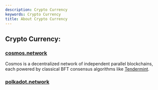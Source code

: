 ```yaml
---
description: Crypto Currency
keywords: Crypto Currency
title: About Crypto Currency
---
```


## Crypto Currency:


### [cosmos.network](https://cosmos.network/)

Cosmos is a decentralized network of independent parallel blockchains, each powered by classical BFT consensus algorithms like [Tendermint](https://tendermint.com/).

### [polkadot.network](https://polkadot.network/)